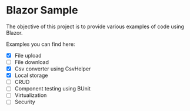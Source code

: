 # Blazor Sample

The objective of this project is to provide various examples of code using Blazor.

Examples you can find here: 
- [x] File upload
- [ ] File download
- [x] Csv converter using CsvHelper
- [x] Local storage
- [ ] CRUD
- [ ] Component testing using BUnit
- [ ] Virtualization
- [ ] Security
